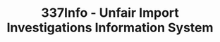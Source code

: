 ---
bigquery: https://console.cloud.google.com/bigquery?p=patents-public-data&d=usitc_investigations&page=dataset&project=sheets-management-319211
citation: US International Trade Commission 337Info Unfair Import Investigations Information
  System
contributors: US International Trade Comission
cost: None
description: US International Trade Commission 337Info Unfair Import Investigations
  Information System contains data on investigations done under Section 337. Section
  337 declares the infringement of certain statutory intellectual property rights
  and other forms of unfair competition in import trade to be unlawful practices.
  Most Section 337 investigations involve allegations of patent or registered trademark
  infringement.
documentation: FAQ and tutorial available on the site
last_edit: 04/12/2022, 21:24:20
location: https://pubapps2.usitc.gov/337external/
maintained_by: US International Trade Comission
schema_fields:
- dateOfPublicationFrNotice
- patentNumber
- trademarkNumbers
- currentActiveALJ
- gcAttorney
- complainant
- copyrightNumbers
- investigationTermDate
- targetDate
- respondent
- dateCreated
- teoProceedingInvolved
- teoReliefGranted
- dateComplaintFiled
- finalDetNoViolation
- aljAssigned
- endDateMarkmanHearing
- markmanHearing
- teoIdDueDate
- scheduledEndDateEvidHear
- investigationType
- actualStartDateEvidHear
- docketNo
- finalIdOnViolationIssue
- invUnfairAct
- publication_number
- id
- scheduledStartDateEvidHear
- actualEndDateEvidHear
- finalDetViolation
- ouiiAttorney
- htsNumbers
- internalRemand
- teoIdIssueDate
- currentStatus
- patentNumbers
- issueDateOtherNonFinal
- ouiiParticipation
- startDateMarkmanHearing
- title
- cafcAppeals
- finalIdOnViolationDue
- investigationNo
- lastUpdated
shortname: unfair_import_investigations
tags:
- import
- legal
- trade
timeframe: 2008-2021 (prior to 2008 downloadable as a JSON file)
title: 337Info - Unfair Import Investigations Information System
uuid: 2721f5ec-e599-4890-9265-9706719fc71e
---